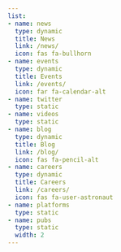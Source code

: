 ```yaml
---
list:
- name: news
  type: dynamic
  title: News
  link: /news/
  icon: fas fa-bullhorn
- name: events
  type: dynamic
  title: Events
  link: /events/
  icon: far fa-calendar-alt
- name: twitter
  type: static
- name: videos
  type: static
- name: blog
  type: dynamic
  title: Blog
  link: /blog/
  icon: fas fa-pencil-alt
- name: careers
  type: dynamic
  title: Careers
  link: /careers/
  icon: fas fa-user-astronaut
- name: platforms
  type: static
- name: pubs
  type: static
  width: 2
---
```

